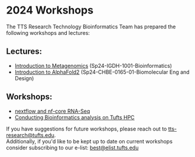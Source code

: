 # 2024 Workshops       
The TTS Research Technology Bioinformatics Team has prepared the following workshops and lectures:

## Lectures:  
- [Introduction to Metagenomics](./IGDH-1001_2024Feb/Hands-on_session.md) (Sp24-IGDH-1001-Bioinformatics)
- [Introduction to AlphaFold2](./cas12aAlphaFold2_sp24/00_introduction.md) (Sp24-CHBE-0165-01-Biomolecular Eng and Design)

## Workshops:      
- [nextflow and nf-core RNA-Seq](./nfcore_rnaseq_sp24/00_introduction.md) 
- [Conducting Bioinformatics analysis on Tufts HPC](./bioinformatics101/00_introduction.md)

If you have suggestions for future workshops, please reach out to tts-research@tufts.edu.        
Additionally, if you'd like to be kept up to date on current workshops consider subscribing to our e-list: best@elist.tufts.edu
